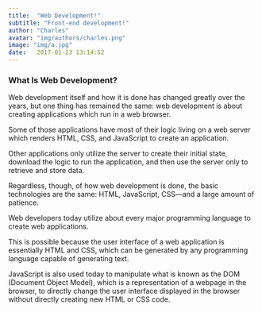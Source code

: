 ```yaml
---
title:  "Web Development!"
subtitle: "Front-end development!"
author: "Charles"
avatar: "img/authors/charles.png"
image: "img/a.jpg"
date:   2017-01-23 13:14:52
---
```


### What Is Web Development?
Web development itself and how it is done has changed greatly over the years, but one thing has remained the same: web development is about creating applications which run in a web browser.

Some of those applications have most of their logic living on a web server which renders HTML, CSS, and JavaScript to create an application.

Other applications only utilize the server to create their initial state, download the logic to run the application, and then use the server only to retrieve and store data.

Regardless, though, of how web development is done, the basic technologies are the same: HTML, JavaScript, CSS—and a large amount of patience.

Web developers today utilize about every major programming language to create web applications.

This is possible because the user interface of a web application is essentially HTML and CSS, which can be generated by any programming language capable of generating text.

JavaScript is also used today to manipulate what is known as the DOM (Document Object Model), which is a representation of a webpage in the browser, to directly change the user interface displayed in the browser without directly creating new HTML or CSS code.